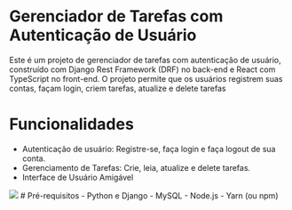 # Gerenciador de Tarefas com Autenticação de Usuário

Este é um projeto de gerenciador de tarefas com autenticação de usuário, construído com Django Rest Framework (DRF) no back-end e React com TypeScript no front-end. O projeto permite que os usuários registrem suas contas, façam login, criem tarefas, atualize e delete tarefas

# Funcionalidades
- Autenticação de usuário: Registre-se, faça login e faça logout de sua conta.
- Gerenciamento de Tarefas: Crie, leia, atualize e delete tarefas.
- Interface de Usuário Amigável
<img src="https://github.com/PedroHenrique18/Gerenciador-de-Tarefas/blob/main/2023-10-28-20-24-06.gif">
# Pré-requisitos
- Python e Django
- MySQL
- Node.js
- Yarn (ou npm)
